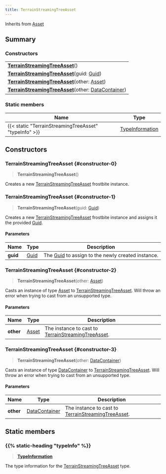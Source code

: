 ```yaml
---
title: TerrainStreamingTreeAsset
---
```


Inherits from [Asset](/vext/ref/fb/asset)

## Summary

### Constructors

|  |
| --- |
| **[TerrainStreamingTreeAsset](#constructor-0)**() |
| **[TerrainStreamingTreeAsset](#constructor-1)**(guid: [Guid](/vext/ref/shared/type/guid)) |
| **[TerrainStreamingTreeAsset](#constructor-2)**(other: [Asset](/vext/ref/fb/asset)) |
| **[TerrainStreamingTreeAsset](#constructor-3)**(other: [DataContainer](/vext/ref/shared/type/datacontainer)) |

### Static members

| Name | Type |
| ---- | ---- |
| {{< static "TerrainStreamingTreeAsset" "typeInfo" >}} | [TypeInformation](/vext/ref/shared/type/typeinformation) |

## Constructors

### TerrainStreamingTreeAsset {#constructor-0}

> **TerrainStreamingTreeAsset**()

Creates a new [TerrainStreamingTreeAsset](/vext/ref/fb/terrainstreamingtreeasset) frostbite instance.

### TerrainStreamingTreeAsset {#constructor-1}

> **TerrainStreamingTreeAsset**(guid: [Guid](/vext/ref/shared/type/guid))

Creates a new [TerrainStreamingTreeAsset](/vext/ref/fb/terrainstreamingtreeasset) frostbite instance and assigns it the provided [Guid](/vext/ref/shared/type/guid).

#### Parameters

| Name | Type | Description |
| ---- | ---- | ----------- |
| **guid** | [Guid](/vext/ref/shared/type/guid) | The [Guid](/vext/ref/shared/type/guid) to assign to the newly created instance. |

### TerrainStreamingTreeAsset {#constructor-2}

> **TerrainStreamingTreeAsset**(other: [Asset](/vext/ref/fb/asset))

Casts an instance of type [Asset](/vext/ref/fb/asset) to [TerrainStreamingTreeAsset](/vext/ref/fb/terrainstreamingtreeasset). Will throw an error when trying to cast from an unsupported type.

#### Parameters

| Name | Type | Description |
| ---- | ---- | ----------- |
| **other** | [Asset](/vext/ref/fb/asset) | The instance to cast to [TerrainStreamingTreeAsset](/vext/ref/fb/terrainstreamingtreeasset). |

### TerrainStreamingTreeAsset {#constructor-3}

> **TerrainStreamingTreeAsset**(other: [DataContainer](/vext/ref/shared/type/datacontainer))

Casts an instance of type [DataContainer](/vext/ref/shared/type/datacontainer) to [TerrainStreamingTreeAsset](/vext/ref/fb/terrainstreamingtreeasset). Will throw an error when trying to cast from an unsupported type.

#### Parameters

| Name | Type | Description |
| ---- | ---- | ----------- |
| **other** | [DataContainer](/vext/ref/shared/type/datacontainer) | The instance to cast to [TerrainStreamingTreeAsset](/vext/ref/fb/terrainstreamingtreeasset). |

## Static members

### {{% static-heading "typeInfo" %}}

> **[TypeInformation](/vext/ref/shared/type/typeinformation)**

The type information for the [TerrainStreamingTreeAsset](/vext/ref/fb/terrainstreamingtreeasset) type.


